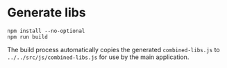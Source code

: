 # Generate libs

```
npm install --no-optional
npm run build
```

The build process automatically copies the generated `combined-libs.js` to `../../src/js/combined-libs.js` for use by the main application.
